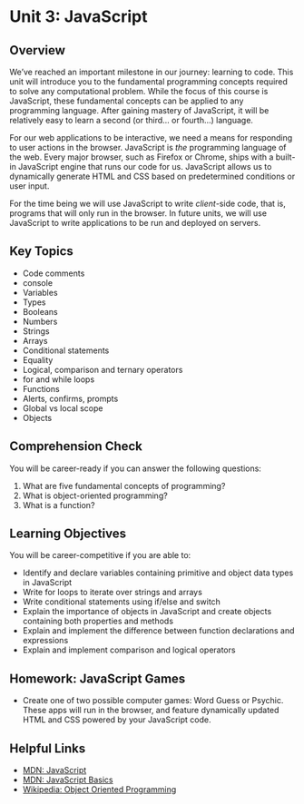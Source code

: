 # Unit 3: JavaScript

## Overview
We’ve reached an important milestone in our journey: learning to code. This unit will introduce you to the fundamental programming concepts required to solve any computational problem. While the focus of this course is JavaScript, these fundamental concepts can be applied to any programming language. After gaining mastery of JavaScript, it will be relatively easy to learn a second (or third… or fourth...) language.

For our web applications to be interactive, we need a means for responding to user actions in the browser. JavaScript is _the_ programming language of the web. Every major browser, such as Firefox or Chrome, ships with a built-in JavaScript engine that runs our code for us. JavaScript allows us to dynamically generate HTML and CSS based on predetermined conditions or user input.

For the time being we will use JavaScript to write _client_-side code, that is, programs that will only run in the browser. In future units, we will use JavaScript to write applications to be run and deployed on servers.

## Key Topics
* Code comments
* console
* Variables
* Types
* Booleans
* Numbers
* Strings
* Arrays
* Conditional statements
* Equality
* Logical, comparison and ternary operators
* for and while loops
* Functions
* Alerts, confirms, prompts
* Global vs local scope
* Objects

## Comprehension Check
You will be career-ready if you can answer the following questions:
1. What are five fundamental concepts of programming?
2. What is object-oriented programming?
3. What is a function?


## Learning Objectives
You will be career-competitive if you are able to:
* Identify and declare variables containing primitive and object data types in JavaScript
* Write for loops to iterate over strings and arrays
* Write conditional statements using if/else and switch
* Explain the importance of objects in JavaScript and create objects containing both properties and methods
* Explain and implement the difference between function declarations and expressions
* Explain and implement comparison and logical operators

## Homework: JavaScript Games

* Create one of two possible computer games: Word Guess or Psychic. These apps will run in the browser, and feature dynamically updated HTML and CSS powered by your JavaScript code.

## Helpful Links
* [MDN: JavaScript](https://developer.mozilla.org/en-US/docs/Web/JavaScript)
* [MDN: JavaScript Basics](https://developer.mozilla.org/en-US/docs/Learn/Getting_started_with_the_web/JavaScript_basics)
* [Wikipedia: Object Oriented Programming](https://en.wikipedia.org/wiki/Object-oriented_programming)
